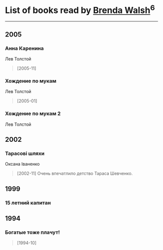 # List of books read by [Brenda Walsh](http://vk.com/id17633272)<sup>6</sup>
---

## 2005

### Анна Каренина
Лев Толстой
> [2005-11] 


### Хождение по мукам
Лев Толстой
> [2005-01] 


### Хождение по мукам 2
Лев Толстой



## 2002

### Тарасові шляхи
Оксана Іваненко
> [2002-11] Очень впечатлило детство Тараса Шевченко.



## 1999

### 15 летний капитан



## 1994

### Богатые тоже плачут!
> [1994-10] 



